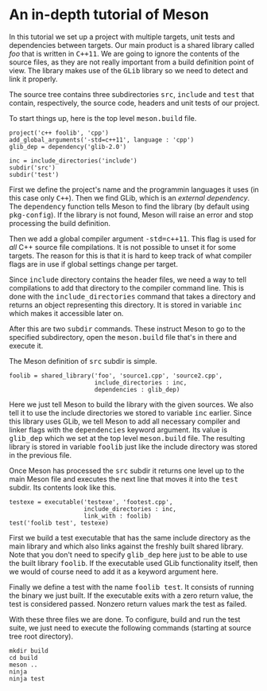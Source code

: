 # An in-depth tutorial of Meson #

In this tutorial we set up a project with multiple targets, unit tests and dependencies between targets. Our main product is a shared library called *foo* that is written in <tt>C++11</tt>. We are going to ignore the contents of the source files, as they are not really important from a build definition point of view. The library makes use of the <tt>GLib</tt> library so we need to detect and link it properly.

The source tree contains three subdirectories <tt>src</tt>, <tt>include</tt> and <tt>test</tt> that contain, respectively, the source code, headers and unit tests of our project.

To start things up, here is the top level <tt>meson.build</tt> file.

    project('c++ foolib', 'cpp')
    add_global_arguments('-std=c++11', language : 'cpp')
    glib_dep = dependency('glib-2.0')

    inc = include_directories('include')
    subdir('src')
    subdir('test')

First we define the project's name and the programmin languages it uses (in this case only <tt>C++</tt>). Then we find GLib, which is an *external dependency*. The <tt>dependency</tt> function tells Meson to find the library (by default using <tt>pkg-config</tt>). If the library is not found, Meson will raise an error and stop processing the build definition.

Then we add a global compiler argument <tt>-std=c++11</tt>. This flag is used for *all* C++ source file compilations. It is not possible to unset it for some targets. The reason for this is that it is hard to keep track of what compiler flags are in use if global settings change per target.

Since <tt>include</tt> directory contains the header files, we need a way to tell compilations to add that directory to the compiler command line. This is done with the <tt>include_directories</tt> command that takes a directory and returns an object representing this directory. It is stored in variable <tt>inc</tt> which makes it accessible later on.

After this are two <tt>subdir</tt> commands. These instruct Meson to go to the specified subdirectory, open the <tt>meson.build</tt> file that's in there and execute it.

The Meson definition of <tt>src</tt> subdir is simple.

    foolib = shared_library('foo', 'source1.cpp', 'source2.cpp',
                            include_directories : inc,
                            dependencies : glib_dep)

Here we just tell Meson to build the library with the given sources. We also tell it to use the include directories we stored to variable <tt>inc</tt> earlier. Since this library uses GLib, we tell Meson to add all necessary compiler and linker flags with the <tt>dependencies</tt> keyword argument. Its value is <tt>glib_dep</tt> which we set at the top level <tt>meson.build</tt> file. The resulting library is stored in variable <tt>foolib</tt> just like the include directory was stored in the previous file.

Once Meson has processed the <tt>src</tt> subdir it returns one level up to the main Meson file and executes the next line that moves it into the <tt>test</tt> subdir. Its contents look like this.

    testexe = executable('testexe', 'footest.cpp',
                         include_directories : inc,
                         link_with : foolib)
    test('foolib test', testexe)

First we build a test executable that has the same include directory as the main library and which also links against the freshly built shared library. Note that you don't need to specify <tt>glib_dep</tt> here just to be able to use the built library <tt>foolib</tt>. If the executable used GLib functionality itself, then we would of course need to add it as a keyword argument here.

Finally we define a test with the name <tt>foolib test</tt>. It consists of running the binary we just built. If the executable exits with a zero return value, the test is considered passed. Nonzero return values mark the test as failed.

With these three files we are done. To configure, build and run the test suite, we just need to execute the following commands (starting at source tree root directory).

    mkdir build
    cd build
    meson ..
    ninja
    ninja test
